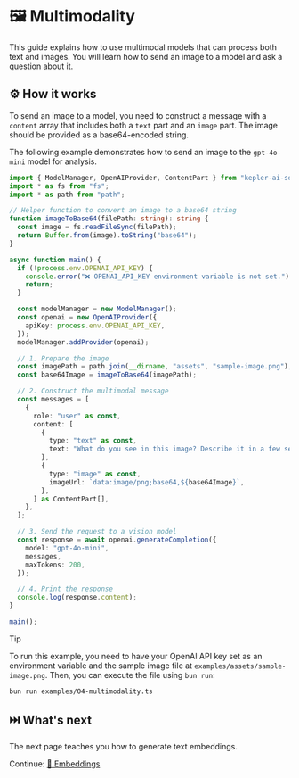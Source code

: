 # 🖼️ Multimodality

This guide explains how to use multimodal models that can process both text and images. You will learn how to send an image to a model and ask a question about it.

## ⚙️ How it works

To send an image to a model, you need to construct a message with a `content` array that includes both a `text` part and an `image` part. The image should be provided as a base64-encoded string.

The following example demonstrates how to send an image to the `gpt-4o-mini` model for analysis.

```typescript
import { ModelManager, OpenAIProvider, ContentPart } from "kepler-ai-sdk";
import * as fs from "fs";
import * as path from "path";

// Helper function to convert an image to a base64 string
function imageToBase64(filePath: string): string {
  const image = fs.readFileSync(filePath);
  return Buffer.from(image).toString("base64");
}

async function main() {
  if (!process.env.OPENAI_API_KEY) {
    console.error("❌ OPENAI_API_KEY environment variable is not set.");
    return;
  }

  const modelManager = new ModelManager();
  const openai = new OpenAIProvider({
    apiKey: process.env.OPENAI_API_KEY,
  });
  modelManager.addProvider(openai);

  // 1. Prepare the image
  const imagePath = path.join(__dirname, "assets", "sample-image.png");
  const base64Image = imageToBase64(imagePath);

  // 2. Construct the multimodal message
  const messages = [
    {
      role: "user" as const,
      content: [
        {
          type: "text" as const,
          text: "What do you see in this image? Describe it in a few sentences.",
        },
        {
          type: "image" as const,
          imageUrl: `data:image/png;base64,${base64Image}`,
        },
      ] as ContentPart[],
    },
  ];

  // 3. Send the request to a vision model
  const response = await openai.generateCompletion({
    model: "gpt-4o-mini",
    messages,
    maxTokens: 200,
  });

  // 4. Print the response
  console.log(response.content);
}

main();
```

> [!TIP]
> To run this example, you need to have your OpenAI API key set as an environment variable and the sample image file at `examples/assets/sample-image.png`. Then, you can execute the file using `bun run`:
>
> ```bash
> bun run examples/04-multimodality.ts
> ```

## ⏭️ What's next

The next page teaches you how to generate text embeddings.

Continue: [🧠 Embeddings](05-embeddings.md)
